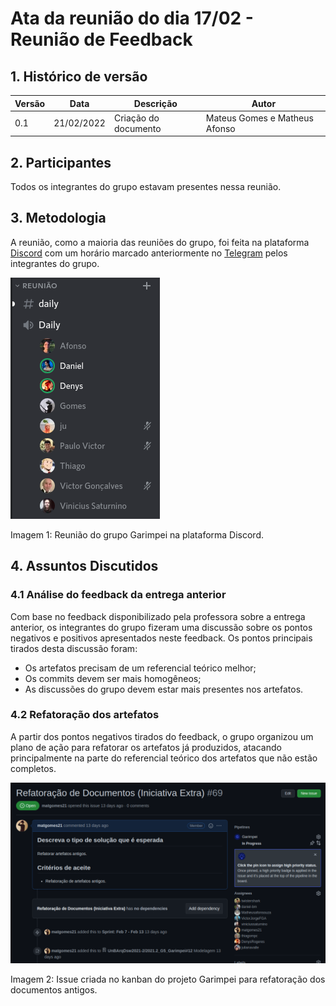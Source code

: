 # Ata da reunião do dia 17/02 - Reunião de Feedback

## 1. Histórico de versão

<center>

| Versão | Data       | Descrição                                           | Autor        |
| ------ | ---------- | --------------------------------------------------- | ------------ |
| 0.1    | 21/02/2022 | Criação do documento | Mateus Gomes e Matheus Afonso |

</center>

## 2. Participantes

Todos os integrantes do grupo estavam presentes nessa reunião.

## 3. Metodologia

A reunião, como a maioria das reuniões do grupo, foi feita na plataforma [Discord](https://discord.com/) com um horário marcado anteriormente no [Telegram](https://web.telegram.org/) pelos integrantes do grupo.

![meeting](../../assets/atas/reuniao.png)
<figcaption>Imagem 1: Reunião do grupo Garimpei na plataforma Discord.</figcaption>

## 4. Assuntos Discutidos

### 4.1 Análise do feedback da entrega anterior

Com base no feedback disponibilizado pela professora sobre a entrega anterior, os integrantes do grupo fizeram uma discussão sobre os pontos negativos e positivos apresentados neste feedback. Os pontos principais tirados desta discussão foram:

- Os artefatos precisam de um referencial teórico melhor;
- Os commits devem ser mais homogêneos;
- As discussões do grupo devem estar mais presentes nos artefatos.

### 4.2 Refatoração dos artefatos

A partir dos pontos negativos tirados do feedback, o grupo organizou um plano de ação para refatorar os artefatos já produzidos, atacando principalmente na parte do referencial teórico dos artefatos que não estão completos.

![chat](../../assets/atas/kanban.png)
<figcaption>Imagem 2: Issue criada no kanban do projeto Garimpei para refatoração dos documentos antigos.</figcaption>